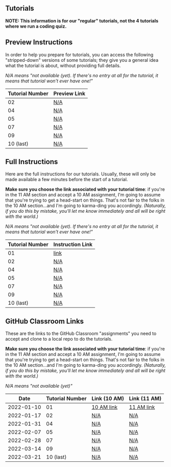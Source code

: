 ## Tutorials

**NOTE: This information is for our "regular" tutorials, not the 4 tutorials where we run a coding quiz.**

## Preview Instructions

In order to help you prepare for tutorials, you can access the following "stripped-down" versions of some tutorials; they give you a general idea what the tutorial is about, without providing full details.

_N/A means "not available (yet). If there's no entry at all for the tutorial, it means that tutorial won't ever have one!"_

| Tutorial Number | Preview Link |
| --------------- | ------------ |
| 02              | [N/A](#)     |
| 04              | [N/A](#)     |
| 05              | [N/A](#)     |
| 07              | [N/A](#)     |
| 09              | [N/A](#)     |
| 10 (last)       | [N/A](#)     |


## Full Instructions

Here are the full instructions for our tutorials. Usually, these will only be made available a few minutes before the start of a tutorial.

**Make sure you choose the link associated with your tutorial time**: if you're in the 11 AM section and accept a 10 AM assignment, I'm going to assume that you're trying to get a head-start on things. That's not fair to the folks in the 10 AM section...and I'm going to karma-ding you accordingly. _(Naturally, if you do this by mistake, you'll let me know immediately and all will be right with the world.)_

_N/A means "not available (yet). If there's no entry at all for the tutorial, it means that tutorial won't ever have one!"_

| Tutorial Number | Instruction Link                                                                                     |
| --------------- | ---------------------------------------------------------------------------------------------------- |
| 01              | [link](https://github.com/MRU-CSIS-3512-202201-001/tut-instructions-full/blob/main/tut-01/tut-01.md) |
| 02              | [N/A](#)                                                                                             |
| 04              | [N/A](#)                                                                                             |
| 05              | [N/A](#)                                                                                             |
| 07              | [N/A](#)                                                                                             |
| 09              | [N/A](#)                                                                                             |
| 10 (last)       | [N/A](#)                                                                                             |


## GitHub Classroom Links

These are the links to the GitHub Classroom "assignments" you need to accept and clone to a local repo to do the tutorials. 

**Make sure you choose the link associated with your tutorial time**: if you're in the 11 AM section and accept a 10 AM assignment, I'm going to assume that you're trying to get a head-start on things. That's not fair to the folks in the 10 AM section...and I'm going to karma-ding you accordingly. _(Naturally, if you do this by mistake, you'll let me know immediately and all will be right with the world.)_

_N/A means "not available (yet)"_

 | Date       | Tutorial Number | Link (10 AM)                                          | Link    (11 AM)                                       |
 | ---------- | --------------- | ----------------------------------------------------- | ----------------------------------------------------- |
 | 2022-01-10 | 01              | [10 AM link](https://classroom.github.com/a/rVE5S0fy) | [11 AM link](https://classroom.github.com/a/rVE5S0fy) |
 | 2022-01-17 | 02              | [N/A](#)                                              | [N/A](#)                                              |
 | 2022-01-31 | 04              | [N/A](#)                                              | [N/A](#)                                              |
 | 2022-02-07 | 05              | [N/A](#)                                              | [N/A](#)                                              |
 | 2022-02-28 | 07              | [N/A](#)                                              | [N/A](#)                                              |
 | 2022-03-14 | 09              | [N/A](#)                                              | [N/A](#)                                              |
 | 2022-03-21 | 10 (last)       | [N/A](#)                                              | [N/A](#)                                              |
